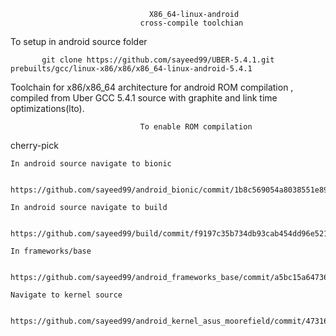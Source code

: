                                    X86_64-linux-android
                                 cross-compile toolchian

To setup in android source folder

           git clone https://github.com/sayeed99/UBER-5.4.1.git prebuilts/gcc/linux-x86/x86/x86_64-linux-android-5.4.1 


Toolchain for x86/x86_64 architecture for android ROM compilation , compiled from Uber GCC 5.4.1 source with graphite and link time optimizations(lto).


                                 To enable ROM compilation



cherry-pick 

	In android source navigate to bionic

            https://github.com/sayeed99/android_bionic/commit/1b8c569054a8038551e895741a78ec3dc69348e5
 
	In android source navigate to build

            https://github.com/sayeed99/build/commit/f9197c35b734db93cab454dd96e52192bb182def

	In frameworks/base

            https://github.com/sayeed99/android_frameworks_base/commit/a5bc15a64736d42a9743b1f421f1d39c88e96860

	Navigate to kernel source

            https://github.com/sayeed99/android_kernel_asus_moorefield/commit/473163100d8c5a1bf89e3a7151f6c9016dcada0c


                         


